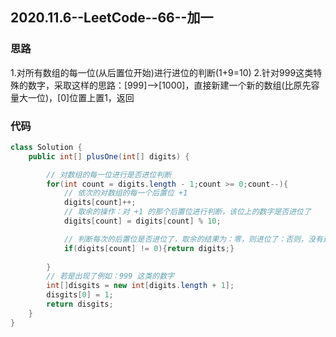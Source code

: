 ## 2020.11.6--LeetCode--66--加一

### 思路

1.对所有数组的每一位(从后置位开始)进行进位的判断(1+9=10)
2.针对999这类特殊的数字，采取这样的思路：[999]-->[1000]，直接新建一个新的数组(比原先容量大一位)，[0]位置上置1，返回

### 代码

```java
class Solution {
    public int[] plusOne(int[] digits) {

        // 对数组的每一位进行是否进位判断
        for(int count = digits.length - 1;count >= 0;count--){
            // 依次的对数组的每一个后置位 +1
            digits[count]++;
            // 取余的操作：对 +1 的那个后置位进行判断，该位上的数字是否进位了
            digits[count] = digits[count] % 10;

            // 判断每次的后置位是否进位了，取余的结果为：零，则进位了：否则，没有进位，返回 disgit
            if(digits[count] != 0){return digits;}
        
        }
        // 若是出现了例如：999 这类的数字
        int[]disgits = new int[digits.length + 1];
        disgits[0] = 1;
        return disgits;
    }
}
```